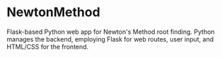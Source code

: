 # NewtonMethod
Flask-based Python web app for Newton's Method root finding. Python manages the backend, employing Flask for web routes, user input, and HTML/CSS for the frontend.
